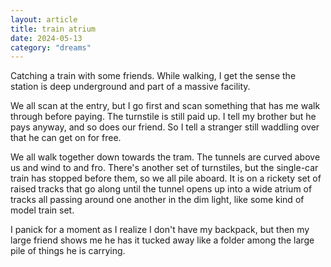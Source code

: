 ```yaml
---
layout: article
title: train atrium
date: 2024-05-13
category: "dreams"
---
```


Catching a train with some friends. While walking, I get the sense the station is deep underground and part of a massive facility.

We all scan at the entry, but I go first and scan something that has me walk through before paying. The turnstile is still paid up. I tell my brother but he pays anyway, and so does our friend. 
So I tell a stranger still waddling over that he can get on for free.

We all walk together down towards the tram. The tunnels are curved above us and wind to and fro.
There's another set of turnstiles, but the single-car train has stopped before them, so we all pile aboard. It is on a rickety set of raised tracks that go along until the tunnel opens up into a wide atrium of tracks all passing around one another in the dim light, like some kind of model train set.

I panick for a moment as I realize I don't have my backpack, but then my large friend shows me he has it tucked away like a folder among the large pile of things he is carrying.